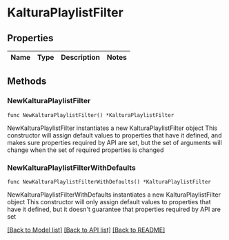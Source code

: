 # KalturaPlaylistFilter

## Properties

Name | Type | Description | Notes
------------ | ------------- | ------------- | -------------

## Methods

### NewKalturaPlaylistFilter

`func NewKalturaPlaylistFilter() *KalturaPlaylistFilter`

NewKalturaPlaylistFilter instantiates a new KalturaPlaylistFilter object
This constructor will assign default values to properties that have it defined,
and makes sure properties required by API are set, but the set of arguments
will change when the set of required properties is changed

### NewKalturaPlaylistFilterWithDefaults

`func NewKalturaPlaylistFilterWithDefaults() *KalturaPlaylistFilter`

NewKalturaPlaylistFilterWithDefaults instantiates a new KalturaPlaylistFilter object
This constructor will only assign default values to properties that have it defined,
but it doesn't guarantee that properties required by API are set


[[Back to Model list]](../README.md#documentation-for-models) [[Back to API list]](../README.md#documentation-for-api-endpoints) [[Back to README]](../README.md)


